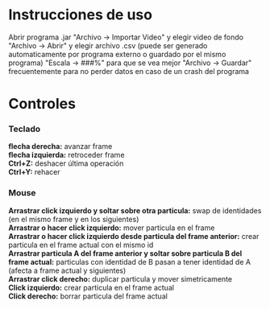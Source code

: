# Instrucciones de uso

Abrir programa .jar
"Archivo -> Importar Video" y elegir video de fondo
"Archivo -> Abrir" y elegir archivo .csv (puede ser generado automaticamente por programa externo o guardado por el mismo programa)
"Escala -> ###%" para que se vea mejor
"Archivo -> Guardar" frecuentemente para no perder datos en caso de un crash del programa


# Controles
### Teclado
**flecha derecha:** avanzar frame  
**flecha izquierda:** retroceder frame  
**Ctrl+Z:** deshacer última operación  
**Ctrl+Y:** rehacer  

### Mouse
**Arrastrar click izquierdo y soltar sobre otra particula:** swap de identidades (en el mismo frame y en los siguientes)  
**Arrastrar o hacer click izquierdo:** mover particula en el frame  
**Arrastrar o hacer click izquierdo desde particula del frame anterior:** crear particula en el frame actual con el mismo id  
**Arrastrar particula A del frame anterior y soltar sobre particula B del frame actual:** particulas con identidad de B pasan a tener identidad de A (afecta a frame actual y siguientes)  
**Arrastrar click derecho:** duplicar particula y mover simetricamente  
**Click izquierdo:** crear particula en el frame actual  
**Click derecho:** borrar particula del frame actual  
